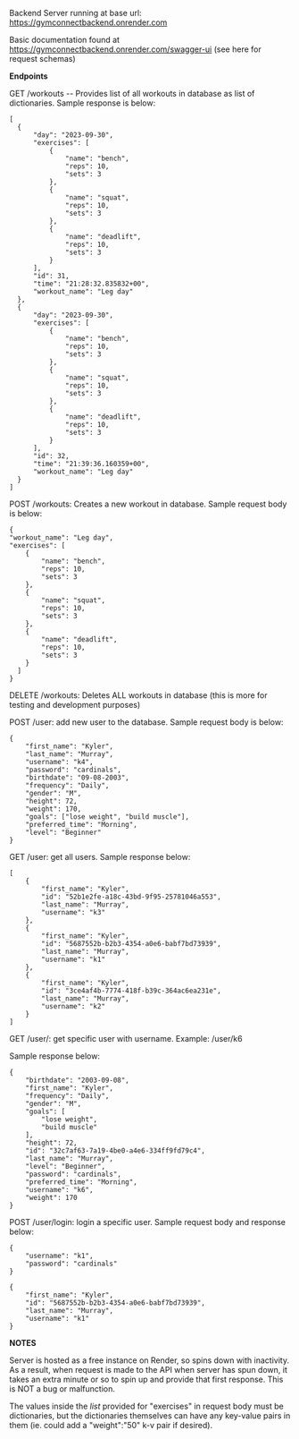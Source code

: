 Backend Server running at base url: https://gymconnectbackend.onrender.com

Basic documentation found at https://gymconnectbackend.onrender.com/swagger-ui (see here for request schemas)

**Endpoints**

GET /workouts -- Provides list of all workouts in database as list of dictionaries. Sample response is below:

    [
      {
          "day": "2023-09-30",
          "exercises": [
              {
                  "name": "bench",
                  "reps": 10,
                  "sets": 3
              },
              {
                  "name": "squat",
                  "reps": 10,
                  "sets": 3
              },
              {
                  "name": "deadlift",
                  "reps": 10,
                  "sets": 3
              }
          ],
          "id": 31,
          "time": "21:28:32.835832+00",
          "workout_name": "Leg day"
      },
      {
          "day": "2023-09-30",
          "exercises": [
              {
                  "name": "bench",
                  "reps": 10,
                  "sets": 3
              },
              {
                  "name": "squat",
                  "reps": 10,
                  "sets": 3
              },
              {
                  "name": "deadlift",
                  "reps": 10,
                  "sets": 3
              }
          ],
          "id": 32,
          "time": "21:39:36.160359+00",
          "workout_name": "Leg day"
      }
    ]

POST /workouts: Creates a new workout in database. Sample request body is below:

    {
    "workout_name": "Leg day",
    "exercises": [
        {
            "name": "bench",
            "reps": 10,
            "sets": 3
        },
        {
            "name": "squat",
            "reps": 10,
            "sets": 3
        },
        {
            "name": "deadlift",
            "reps": 10,
            "sets": 3
        }
      ]
    }

DELETE /workouts: Deletes ALL workouts in database (this is more for testing and development purposes)

POST /user: add new user to the database. Sample request body is below:

    {
        "first_name": "Kyler",
        "last_name": "Murray",
        "username": "k4",
        "password": "cardinals",
        "birthdate": "09-08-2003",
        "frequency": "Daily",
        "gender": "M",
        "height": 72,
        "weight": 170,
        "goals": ["lose weight", "build muscle"],
        "preferred_time": "Morning",
        "level": "Beginner"
    }

GET /user: get all users. Sample response below:

    [
        {
            "first_name": "Kyler",
            "id": "52b1e2fe-a18c-43bd-9f95-25781046a553",
            "last_name": "Murray",
            "username": "k3"
        },
        {
            "first_name": "Kyler",
            "id": "5687552b-b2b3-4354-a0e6-babf7bd73939",
            "last_name": "Murray",
            "username": "k1"
        },
        {
            "first_name": "Kyler",
            "id": "3ce4af4b-7774-418f-b39c-364ac6ea231e",
            "last_name": "Murray",
            "username": "k2"
        }
    ]

GET /user/<username>: get specific user with username. Example: /user/k6

Sample response below:

    {
        "birthdate": "2003-09-08",
        "first_name": "Kyler",
        "frequency": "Daily",
        "gender": "M",
        "goals": [
            "lose weight",
            "build muscle"
        ],
        "height": 72,
        "id": "32c7af63-7a19-4be0-a4e6-334ff9fd79c4",
        "last_name": "Murray",
        "level": "Beginner",
        "password": "cardinals",
        "preferred_time": "Morning",
        "username": "k6",
        "weight": 170
    }

POST /user/login: login a specific user. Sample request body and response below:

    {    
        "username": "k1",
        "password": "cardinals"
    }

    {
        "first_name": "Kyler",
        "id": "5687552b-b2b3-4354-a0e6-babf7bd73939",
        "last_name": "Murray",
        "username": "k1"
    }

**NOTES**

Server is hosted as a free instance on Render, so spins down with inactivity. As a result, when request is made to the API when server has spun down, it takes an extra minute or so to spin up and provide that first response. This is NOT a bug or malfunction.

The values inside the _list_ provided for "exercises" in request body must be dictionaries, but the dictionaries themselves can have any key-value pairs in them (ie. could add a "weight":"50" k-v pair if desired).

